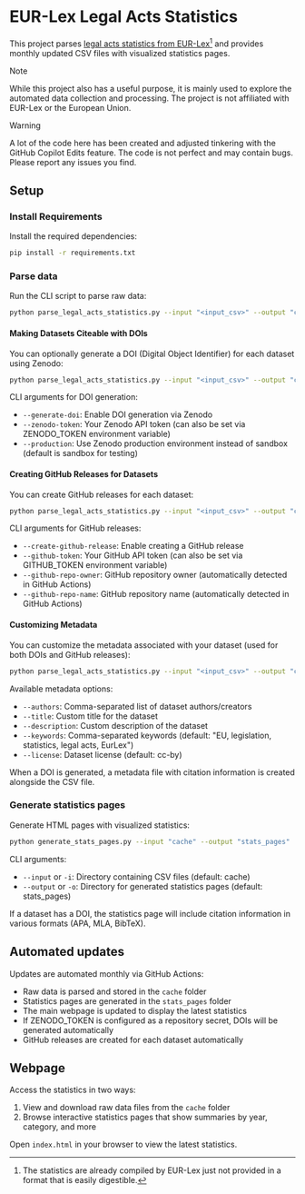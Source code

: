 
# EUR-Lex Legal Acts Statistics

This project parses [legal acts statistics from EUR-Lex](https://eur-lex.europa.eu/statistics/legislative-acts-statistics.html)[^1] and provides monthly updated CSV files with visualized statistics pages.

[^1]: The statistics are already compiled by EUR-Lex just not provided in a format that is easily digestible.

> [!NOTE]
> While this project also has a useful purpose, it is mainly used to explore the automated data collection and processing. The project is not affiliated with EUR-Lex or the European Union.

> [!WARNING]
> A lot of the code here has been created and adjusted tinkering with the GitHub Copilot Edits feature. The code is not perfect and may contain bugs. Please report any issues you find.


## Setup

### Install Requirements

Install the required dependencies:

```bash
pip install -r requirements.txt
```

### Parse data

Run the CLI script to parse raw data:

```bash
python parse_legal_acts_statistics.py --input "<input_csv>" --output "cache/<output_csv>"
```

#### Making Datasets Citeable with DOIs

You can optionally generate a DOI (Digital Object Identifier) for each dataset using Zenodo:

```bash
python parse_legal_acts_statistics.py --input "<input_csv>" --output "cache/<output_csv>" --generate-doi --zenodo-token "YOUR_ZENODO_TOKEN"
```

CLI arguments for DOI generation:
- `--generate-doi`: Enable DOI generation via Zenodo
- `--zenodo-token`: Your Zenodo API token (can also be set via ZENODO_TOKEN environment variable)
- `--production`: Use Zenodo production environment instead of sandbox (default is sandbox for testing)

#### Creating GitHub Releases for Datasets

You can create GitHub releases for each dataset:

```bash
python parse_legal_acts_statistics.py --input "<input_csv>" --output "cache/<output_csv>" --create-github-release --github-token "YOUR_GITHUB_TOKEN"
```

CLI arguments for GitHub releases:
- `--create-github-release`: Enable creating a GitHub release
- `--github-token`: Your GitHub API token (can also be set via GITHUB_TOKEN environment variable)
- `--github-repo-owner`: GitHub repository owner (automatically detected in GitHub Actions)
- `--github-repo-name`: GitHub repository name (automatically detected in GitHub Actions)

#### Customizing Metadata

You can customize the metadata associated with your dataset (used for both DOIs and GitHub releases):

```bash
python parse_legal_acts_statistics.py --input "<input_csv>" --output "cache/<output_csv>" --generate-doi --zenodo-token "YOUR_ZENODO_TOKEN" --create-github-release --github-token "YOUR_GITHUB_TOKEN" --authors "Jane Doe, John Smith" --title "My Custom Dataset Title" --description "A detailed description of this dataset"
```

Available metadata options:
- `--authors`: Comma-separated list of dataset authors/creators
- `--title`: Custom title for the dataset
- `--description`: Custom description of the dataset
- `--keywords`: Comma-separated keywords (default: "EU, legislation, statistics, legal acts, EurLex")
- `--license`: Dataset license (default: cc-by)

When a DOI is generated, a metadata file with citation information is created alongside the CSV file.

### Generate statistics pages

Generate HTML pages with visualized statistics:

```bash
python generate_stats_pages.py --input "cache" --output "stats_pages"
```

CLI arguments:
- `--input` or `-i`: Directory containing CSV files (default: cache)
- `--output` or `-o`: Directory for generated statistics pages (default: stats_pages)

If a dataset has a DOI, the statistics page will include citation information in various formats (APA, MLA, BibTeX).

## Automated updates

Updates are automated monthly via GitHub Actions:
- Raw data is parsed and stored in the `cache` folder
- Statistics pages are generated in the `stats_pages` folder
- The main webpage is updated to display the latest statistics
- If ZENODO_TOKEN is configured as a repository secret, DOIs will be generated automatically
- GitHub releases are created for each dataset automatically

## Webpage

Access the statistics in two ways:
1. View and download raw data files from the `cache` folder
2. Browse interactive statistics pages that show summaries by year, category, and more

Open `index.html` in your browser to view the latest statistics.

